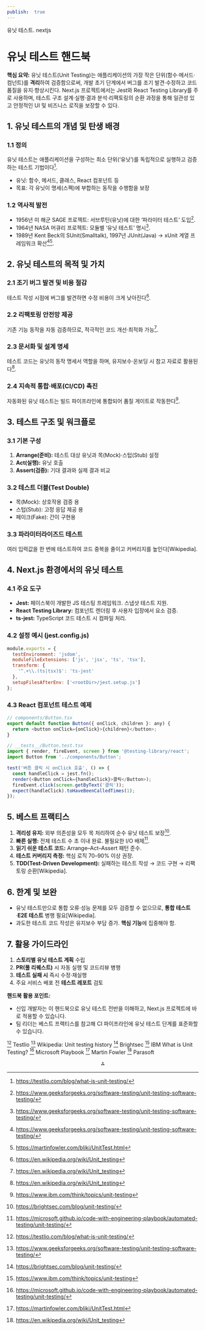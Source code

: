 ```yaml
---
publish:  true
---
```


유닛 테스트. nextjs

# 유닛 테스트 핸드북

**핵심 요약:**
유닛 테스트(Unit Testing)는 애플리케이션의 가장 작은 단위(함수·메서드·컴넌트)를 **격리**하여 검증함으로써, 개발 초기 단계에서 버그를 조기 발견·수정하고 코드 품질을 유지·향상시킨다. Next.js 프로젝트에서는 Jest와 React Testing Library를 주로 사용하며, 테스트 구조 설계·실행·결과 분석·리팩토링의 순환 과정을 통해 일관성 있고 안정적인 UI 및 비즈니스 로직을 보장할 수 있다.

## 1. 유닛 테스트의 개념 및 탄생 배경

### 1.1 정의

유닛 테스트는 애플리케이션을 구성하는 최소 단위(‘유닛’)를 독립적으로 실행하고 검증하는 테스트 기법이다[^1].

- 유닛: 함수, 메서드, 클래스, React 컴포넌트 등
- 목표: 각 유닛이 명세(스펙)에 부합하는 동작을 수행함을 보장


### 1.2 역사적 발전

- 1956년 미 해군 SAGE 프로젝트: 서브루틴(유닛)에 대한 ‘파라미터 테스트’ 도입[^2].
- 1964년 NASA 머큐리 프로젝트: 모듈별 ‘유닛 테스트’ 명시[^2].
- 1989년 Kent Beck의 SUnit(Smalltalk), 1997년 JUnit(Java) → xUnit 계열 프레임워크 확산[^2][^3].


## 2. 유닛 테스트의 목적 및 가치

### 2.1 조기 버그 발견 및 비용 절감

테스트 작성 시점에 버그를 발견하면 수정 비용이 크게 낮아진다[^4].

### 2.2 리팩토링 안전망 제공

기존 기능 동작을 자동 검증하므로, 적극적인 코드 개선·최적화 가능[^4].

### 2.3 문서화 및 설계 명세

테스트 코드는 유닛의 동작 명세서 역할을 하며, 유지보수·온보딩 시 참고 자료로 활용된다[^4].

### 2.4 지속적 통합·배포(CI/CD) 촉진

자동화된 유닛 테스트는 빌드 파이프라인에 통합되어 품질 게이트로 작동한다[^5].

## 3. 테스트 구조 및 워크플로

### 3.1 기본 구성

1) **Arrange(준비):** 테스트 대상 유닛과 목(Mock)·스텁(Stub) 설정
2) **Act(실행):** 유닛 호출
3) **Assert(검증):** 기대 결과와 실제 결과 비교

### 3.2 테스트 더블(Test Double)

- 목(Mock): 상호작용 검증 용
- 스텁(Stub): 고정 응답 제공 용
- 페이크(Fake): 간이 구현용


### 3.3 파라미터라이즈드 테스트

여러 입력값을 한 번에 테스트하여 코드 중복을 줄이고 커버리지를 높인다[Wikipedia].

## 4. Next.js 환경에서의 유닛 테스트

### 4.1 주요 도구

- **Jest:** 페이스북이 개발한 JS 테스팅 프레임워크. 스냅샷 테스트 지원.
- **React Testing Library:** 컴포넌트 렌더링 후 사용자 입장에서 요소 검증.
- **ts-jest:** TypeScript 코드 테스트 시 컴파일 처리.


### 4.2 설정 예시 (jest.config.js)

```javascript
module.exports = {
  testEnvironment: 'jsdom',
  moduleFileExtensions: ['js', 'jsx', 'ts', 'tsx'],
  transform: {
    '^.+\\.(ts|tsx)$': 'ts-jest'
  },
  setupFilesAfterEnv: ['<rootDir>/jest.setup.js']
};
```


### 4.3 React 컴포넌트 테스트 예제

```javascript
// components/Button.tsx
export default function Button({ onClick, children }: any) {
  return <button onClick={onClick}>{children}</button>;
}

// __tests__/Button.test.tsx
import { render, fireEvent, screen } from '@testing-library/react';
import Button from '../components/Button';

test('버튼 클릭 시 onClick 호출', () => {
  const handleClick = jest.fn();
  render(<Button onClick={handleClick}>클릭</Button>);
  fireEvent.click(screen.getByText('클릭'));
  expect(handleClick).toHaveBeenCalledTimes(1);
});
```


## 5. 베스트 프랙티스

1. **격리성 유지:** 외부 의존성을 모두 목 처리하여 순수 유닛 테스트 보장[^6].
2. **빠른 실행:** 전체 테스트 수 초 이내 완료. 불필요한 I/O 배제[^7].
3. **읽기 쉬운 테스트 코드:** Arrange–Act–Assert 패턴 준수.
4. **테스트 커버리지 측정:** 핵심 로직 70–90% 이상 권장.
5. **TDD(Test-Driven Development):** 실패하는 테스트 작성 → 코드 구현 → 리팩토링 순환[Wikipedia].

## 6. 한계 및 보완

- 유닛 테스트만으로 통합 오류·성능 문제를 모두 검증할 수 없으므로, **통합 테스트**·**E2E 테스트** 병행 필요[Wikipedia].
- 과도한 테스트 코드 작성은 유지보수 부담 증가. **핵심 기능**에 집중해야 함.


## 7. 활용 가이드라인

1) **스토리별 유닛 테스트 계획** 수립
2) **PR(풀 리퀘스트)** 시 자동 실행 및 코드리뷰 병행
3) **테스트 실패 시** 즉시 수정·재실행
4) 주요 서비스 배포 전 **테스트 레포트** 검토

**핸드북 활용 포인트:**

- 신입 개발자는 이 핸드북으로 유닛 테스트 전반을 이해하고, Next.js 프로젝트에 바로 적용할 수 있습니다.
- 팀 리더는 베스트 프랙티스를 참고해 CI 파이프라인에 유닛 테스트 단계를 표준화할 수 있습니다.

[^1] Testlio
[^2] Wikipedia: Unit testing history
[^6] Brightsec
[^5] IBM What is Unit Testing?
[^7] Microsoft Playbook
[^3] Martin Fowler
[^4] Parasoft

<div style="text-align: center">⁂</div>

[^1]: https://testlio.com/blog/what-is-unit-testing/

[^2]: https://www.geeksforgeeks.org/software-testing/unit-testing-software-testing/

[^3]: https://martinfowler.com/bliki/UnitTest.html

[^4]: https://en.wikipedia.org/wiki/Unit_testing

[^5]: https://www.ibm.com/think/topics/unit-testing

[^6]: https://brightsec.com/blog/unit-testing/

[^7]: https://microsoft.github.io/code-with-engineering-playbook/automated-testing/unit-testing/

[^8]: https://testrigor.com/blog/the-history-of-test-automation/

[^9]: https://agilealliance.org/glossary/unit-test/

[^10]: https://www.reddit.com/r/AskProgramming/comments/64rnzh/when_was_unit_testing_first_invented/

[^11]: https://katalon.com/resources-center/blog/unit-testing

[^12]: https://dzone.com/articles/introduction-and-history-of-unit-testing

[^13]: https://aws.amazon.com/what-is/unit-testing/

[^14]: https://codefresh.io/learn/unit-testing/

[^15]: https://aws.amazon.com/ko/what-is/unit-testing/

[^16]: https://devops.com/unit-testing-in-development-ensuring-code-quality-and-reliability/

[^17]: https://smartbear.com/learn/automated-testing/what-is-unit-testing/

[^18]: https://testgrid.io/blog/unit-testing/

[^19]: https://softwareengineering.stackexchange.com/questions/455612/origins-of-unit-testing-in-hardware

[^20]: https://www.parasoft.com/learning-center/unit-testing-guide/

